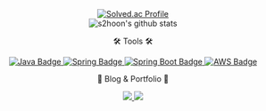 <div align="center">
  <a href="https://solved.ac/s2hoon/">
    <img src="http://mazassumnida.wtf/api/v2/generate_badge?boj=s2hoon" alt="Solved.ac Profile">
  </a>
  <br>
  <img src="https://github-readme-stats.vercel.app/api?username=s2hoon&show_icons=true" alt="s2hoon's github stats">
</div>


<div align=center>
	<p>🛠 Tools 🛠</p>
</div>
<div align= center>
  <a href="https://www.java.com/" >
    <img src="https://img.shields.io/badge/Java-blue?logo=java" alt="Java Badge">
  </a>
  <a href="https://spring.io/" target="_blank">
    <img src="https://img.shields.io/badge/Spring-green?logo=spring" alt="Spring Badge">
  </a>
  <a href="https://spring.io/projects/spring-boot" target="_blank">
    <img src="https://img.shields.io/badge/Spring%20Boot-green?logo=spring" alt="Spring Boot Badge">
  </a>
  <a href="https://aws.amazon.com/" target="_blank">
    <img src="https://img.shields.io/badge/AWS-orange?logo=amazon-aws" alt="AWS Badge">
  </a>

	
</div>

<div align=center>
	<p>🎨 Blog & Portfolio 🎨</p>
</div>

<div align=center>
	<a href="https://velog.io/@s2hoon">
	  <img src="https://img.shields.io/badge/Blog-20C997?style=flat&logo=Velog&logoColor=white" />
	</a>
	<a href="https://woozy-cuticle-bfb.notion.site/2831e1f9e53f4d0eab65554dba0189fc?pvs=4">
	  <img src="https://img.shields.io/badge/Portfolio-000000?style=flat&logo=Notion&logoColor=white" />
	</a>
</div>


